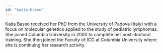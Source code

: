 ```yaml
---
id: "katia-basso"
---
```


Katia Basso received her PhD from the University of Padova (Italy) with a focus on molecular genetics applied to the study of pediatric lymphomas. She joined Columbia University in 2000 to complete her post-doctoral training. She then joined the Faculty of ICG at Columbia University where she is continuing her research activity.

